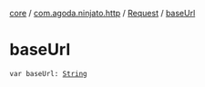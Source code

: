 [core](../../index.md) / [com.agoda.ninjato.http](../index.md) / [Request](index.md) / [baseUrl](./base-url.md)

# baseUrl

`var baseUrl: `[`String`](https://kotlinlang.org/api/latest/jvm/stdlib/kotlin/-string/index.html)